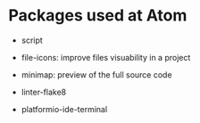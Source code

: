 # Packages used at Atom

- script

- file-icons: improve files visuability in a project

- minimap: preview of the full source code

- linter-flake8

- platformio-ide-terminal
